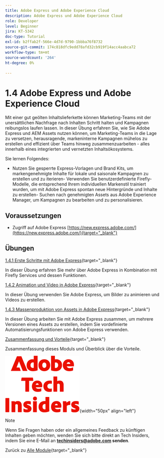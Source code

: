```yaml
---
title: Adobe Express und Adobe Experience Cloud
description: Adobe Express und Adobe Experience Cloud
role: Developer
level: Beginner
jira: KT-5342
doc-type: Tutorial
exl-id: b2ffab2f-566e-4d7d-9790-1bbba76f8732
source-git-commit: 174c818dfc9edd78afd32cb919f14acc4aabca72
workflow-type: tm+mt
source-wordcount: '264'
ht-degree: 0%

---
```


# 1.4 Adobe Express und Adobe Experience Cloud

Mit einer gut geölten Inhaltslieferkette können Marketing-Teams mit der unersättlichen Nachfrage nach Inhalten Schritt halten und Kampagnen reibungslos laufen lassen. In dieser Übung erfahren Sie, wie Sie Adobe Express und AEM Assets nutzen können, um Marketing-Teams in die Lage zu versetzen, herausragende, markeninterne Kampagnen mühelos zu erstellen und effizient über Teams hinweg zusammenzuarbeiten - alles innerhalb eines integrierten und vernetzten Inhaltsökosystems.

Sie lernen Folgendes:

- Nutzen Sie gesperrte Express-Vorlagen und Brand Kits, um markengenehmigte Inhalte für lokale und saisonale Kampagnen zu erstellen und zu iterieren- Verwenden Sie benutzerdefinierte Firefly-Modelle, die entsprechend Ihrem individuellen Markenstil trainiert wurden, um mit Adobe Express spontan neue Hintergründe und Inhalte zu erstellen- Suchen nach genehmigten Assets aus Adobe Experience Manager, um Kampagnen zu bearbeiten und zu personalisieren.

## Voraussetzungen

- Zugriff auf Adobe Express [https://new.express.adobe.com/](https://new.express.adobe.com/){target="_blank"}

## Übungen

[1.4.1 Erste Schritte mit Adobe Express](./ex1.md){target="_blank"}

In dieser Übung erfahren Sie mehr über Adobe Express in Kombination mit Firefly Services und dessen Funktionen.

[1.4.2 Animation und Video in Adobe Express](./ex2.md){target="_blank"}

In dieser Übung verwenden Sie Adobe Express, um Bilder zu animieren und Videos zu erstellen.

[1.4.3 Massenproduktion von Assets in Adobe Express](./ex3.md){target="_blank"}

In dieser Übung arbeiten Sie mit Adobe Express zusammen, um mehrere Versionen eines Assets zu erstellen, indem Sie vordefinierte Automatisierungsfunktionen von Adobe Express verwenden.

[Zusammenfassung und Vorteile](./summary.md){target="_blank"}

Zusammenfassung dieses Moduls und Überblick über die Vorteile.

![Tech Insiders](./../../../assets/images/techinsiders.png){width="50px" align="left"}

>[!NOTE]
>
>Wenn Sie Fragen haben oder ein allgemeines Feedback zu künftigen Inhalten geben möchten, wenden Sie sich bitte direkt an Tech Insiders, indem Sie eine E-Mail an **techinsiders@adobe.com senden**.

Zurück zu [Alle Module](../../../overview.md){target="_blank"}

